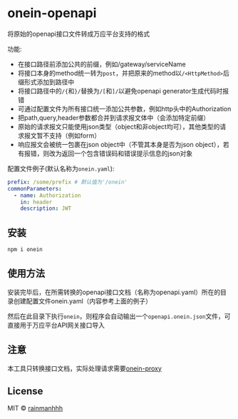 
# onein-openapi

将原始的openapi接口文件转成万应平台支持的格式

功能:

- 在接口路径前添加公共的前缀，例如/gateway/serviceName
- 将接口本身的method统一转为`post`，并把原来的method以`/<HttpMethod>`后缀形式添加到路径中
- 将接口路径中的`/{`和`}/`替换为`/[`和`]/`以避免openapi generator生成代码时报错
- 可通过配置文件为所有接口统一添加公共参数，例如http头中的Authorization 
- 把path,query,header参数都合并到请求报文体中（会添加特定前缀）
- 原始的请求报文只能使用json类型（object和非object均可），其他类型的请求报文暂不支持（例如form）
- 响应报文会被统一包裹在json object中（不管其本身是否为json object），若有报错，则改为返回一个包含错误码和错误提示信息的json对象

配置文件例子(默认名称为`onein.yaml`):
```yaml
prefix: /some/prefix # 默认值为'/onein'
commonParameters:
  - name: Authorization
    in: header
    description: JWT
```

## 安装

```bash
npm i onein
```

## 使用方法
安装完毕后，在所需转换的openapi接口文档（名称为openapi.yaml）所在的目录创建配置文件onein.yaml（内容参考上面的例子）

然后在此目录下执行`onein`，则程序会自动输出一个`openapi.onein.json`文件，可直接用于万应平台API网关接口导入

## 注意
本工具只转换接口文档，实际处理请求需要[onein-proxy](https://github.com/rainmanhhh/onein-proxy) 

## License

MIT &copy; [rainmanhhh](https://github.com/rainmanhhh)
